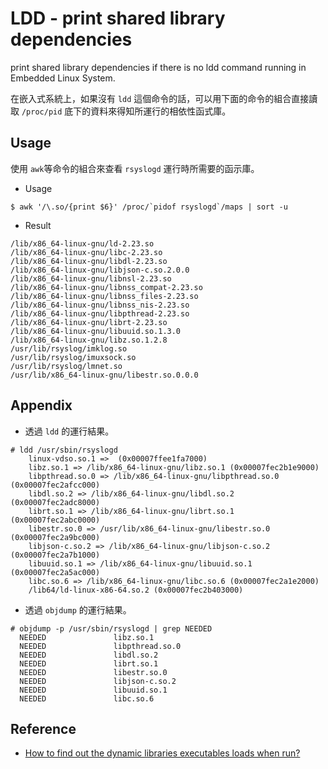 # LDD - print shared library dependencies

print shared library dependencies if there is no ldd command running in Embedded Linux System.

在嵌入式系統上，如果沒有 `ldd` 這個命令的話，可以用下面的命令的組合直接讀取 `/proc/pid` 底下的資料來得知所運行的相依性函式庫。

## Usage

使用 `awk`等命令的組合來查看 `rsyslogd` 運行時所需要的函示庫。

- Usage
```
$ awk '/\.so/{print $6}' /proc/`pidof rsyslogd`/maps | sort -u
```

- Result
```
/lib/x86_64-linux-gnu/ld-2.23.so
/lib/x86_64-linux-gnu/libc-2.23.so
/lib/x86_64-linux-gnu/libdl-2.23.so
/lib/x86_64-linux-gnu/libjson-c.so.2.0.0
/lib/x86_64-linux-gnu/libnsl-2.23.so
/lib/x86_64-linux-gnu/libnss_compat-2.23.so
/lib/x86_64-linux-gnu/libnss_files-2.23.so
/lib/x86_64-linux-gnu/libnss_nis-2.23.so
/lib/x86_64-linux-gnu/libpthread-2.23.so
/lib/x86_64-linux-gnu/librt-2.23.so
/lib/x86_64-linux-gnu/libuuid.so.1.3.0
/lib/x86_64-linux-gnu/libz.so.1.2.8
/usr/lib/rsyslog/imklog.so
/usr/lib/rsyslog/imuxsock.so
/usr/lib/rsyslog/lmnet.so
/usr/lib/x86_64-linux-gnu/libestr.so.0.0.0
```

## Appendix

- 透過 `ldd` 的運行結果。

```
# ldd /usr/sbin/rsyslogd
	linux-vdso.so.1 =>  (0x00007ffee1fa7000)
	libz.so.1 => /lib/x86_64-linux-gnu/libz.so.1 (0x00007fec2b1e9000)
	libpthread.so.0 => /lib/x86_64-linux-gnu/libpthread.so.0 (0x00007fec2afcc000)
	libdl.so.2 => /lib/x86_64-linux-gnu/libdl.so.2 (0x00007fec2adc8000)
	librt.so.1 => /lib/x86_64-linux-gnu/librt.so.1 (0x00007fec2abc0000)
	libestr.so.0 => /usr/lib/x86_64-linux-gnu/libestr.so.0 (0x00007fec2a9bc000)
	libjson-c.so.2 => /lib/x86_64-linux-gnu/libjson-c.so.2 (0x00007fec2a7b1000)
	libuuid.so.1 => /lib/x86_64-linux-gnu/libuuid.so.1 (0x00007fec2a5ac000)
	libc.so.6 => /lib/x86_64-linux-gnu/libc.so.6 (0x00007fec2a1e2000)
	/lib64/ld-linux-x86-64.so.2 (0x00007fec2b403000)
```

- 透過 `objdump` 的運行結果。

```
# objdump -p /usr/sbin/rsyslogd | grep NEEDED
  NEEDED               libz.so.1
  NEEDED               libpthread.so.0
  NEEDED               libdl.so.2
  NEEDED               librt.so.1
  NEEDED               libestr.so.0
  NEEDED               libjson-c.so.2
  NEEDED               libuuid.so.1
  NEEDED               libc.so.6
```

## Reference

- [How to find out the dynamic libraries executables loads when run?](https://unix.stackexchange.com/questions/120015/how-to-find-out-the-dynamic-libraries-executables-loads-when-run)
